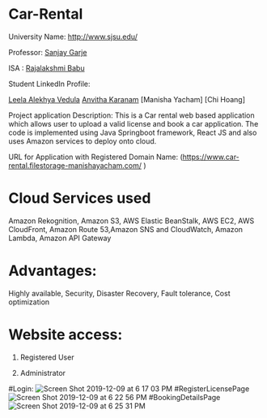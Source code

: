 # Car-Rental

University Name: http://www.sjsu.edu/

Professor: [Sanjay Garje](https://www.linkedin.com/in/sanjaygarje/)

ISA : [Rajalakshmi Babu](https://www.linkedin.com/in/rajalakshmib/)

Student LinkedIn Profile: 

[Leela Alekhya Vedula](https://www.linkedin.com/in/leela-alekhya-vedula-79013a174/)
[Anvitha Karanam](https://www.linkedin.com/in/anvitha-karanam-546589121/)
[Manisha Yacham]
[Chi Hoang]


Project application Description: This is a Car rental web based application which allows user to upload a valid license and book a car application. The code is implemented using Java Springboot framework, React JS and also uses Amazon services to deploy onto cloud.


URL for Application with Registered Domain Name: (https://www.car-rental.filestorage-manishayacham.com/ )


# Cloud Services used 

Amazon Rekognition, Amazon S3, AWS Elastic BeanStalk, AWS EC2, AWS CloudFront, Amazon Route 53,Amazon SNS and CloudWatch, Amazon Lambda, Amazon API Gateway

# Advantages: 

Highly available, 
Security,
Disaster Recovery, 
Fault tolerance,
Cost optimization


# Website access: 

1. Registered User 

2. Administrator 

#Login:
![Screen Shot 2019-12-09 at 6 17 03 PM](https://user-images.githubusercontent.com/54858174/70489469-b9ae5e00-1ab0-11ea-90be-71d68f669864.png)
#RegisterLicensePage
![Screen Shot 2019-12-09 at 6 22 56 PM](https://user-images.githubusercontent.com/54858174/70489611-20337c00-1ab1-11ea-851c-1d73f11a0a1a.png)
#BookingDetailsPage
![Screen Shot 2019-12-09 at 6 25 31 PM](https://user-images.githubusercontent.com/54858174/70489701-57a22880-1ab1-11ea-96a5-9125ef3a8582.png)




